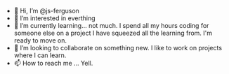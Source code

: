 - 👋 Hi, I’m @js-ferguson
- 👀 I’m interested in everthing
- 🌱 I’m currently learning... not much. I spend all my hours coding for someone else on a project I have squeezed all the learning from. I'm ready to move on.
- 💞️ I’m looking to collaborate on something new. I like to work on projects where I can learn.
- 📫 How to reach me ... Yell.

<!---
js-ferguson/js-ferguson is a ✨ special ✨ repository because its `README.md` (this file) appears on your GitHub profile.
You can click the Preview link to take a look at your changes.
--->
